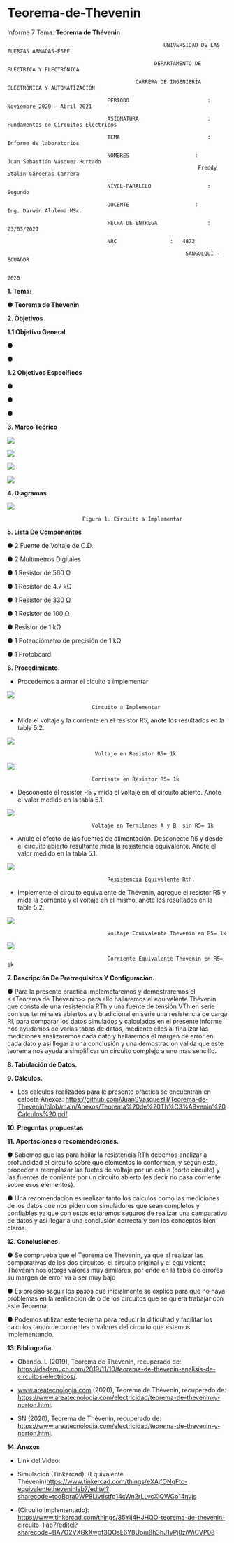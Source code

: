 # Teorema-de-Thevenin
Informe 7 
Tema: __Teorema de Thévenin__

                                                      UNIVERSIDAD DE LAS FUERZAS ARMADAS-ESPE

                                                   DEPARTAMENTO DE ELÉCTRICA Y ELECTRÓNICA

                                             CARRERA DE INGENIERÍA ELECTRÓNICA Y AUTOMATIZACIÓN

                                    PERIODO        	                :       Noviembre 2020 – Abril 2021

                                    ASIGNATURA     	                :       Fundamentos de Circuitos Eléctricos 

                                    TEMA	                        : 	Informe de laboratorios
 
                                    NOMBRES       	          	:        Juan Sebastián Vásquez Hurtado 
				                                                 Freddy Stalin Cárdenas Carrera 

                                    NIVEL-PARALELO                  :       Segundo

                                    DOCENTE       	 	        :       Ing. Darwin Alulema MSc.

                                    FECHA DE ENTREGA                :       23/03/2021

                                    NRC 				:	4872
 
                                                             SANGOLQUI - ECUADOR

                                                                       2020
								       
								       
__1.	Tema:__

● 	__Teorema de Thévenin__

__2.	Objetivos__

__1.1 Objetivo General__

   ●	
   
   ●	

__1.2 Objetivos Específicos__


   ●	

   ●	

   ●	

__3.	Marco Teórico__ 

   ![](https://github.com/JuanSVasquezH/Teorema-de-Thevenin/blob/main/Imagenes/D1.png)
   
   
   ![](https://github.com/JuanSVasquezH/Teorema-de-Thevenin/blob/main/Imagenes/D2.png)
   
   
   ![](https://github.com/JuanSVasquezH/Teorema-de-Thevenin/blob/main/Imagenes/D3.png)
   
   
   ![](https://github.com/JuanSVasquezH/Teorema-de-Thevenin/blob/main/Imagenes/D4.png)
   

__4. Diagramas__
       
       
   ![](https://github.com/JuanSVasquezH/Teorema-de-Thevenin/blob/main/Imagenes/C1.png)
      
                            Figura 1. Circuito a Implementar
   

__5.	Lista De Componentes__

   ● 2 Fuente de Voltaje de C.D.

   ● 2 Multímetros Digitales
  
   ● 1 Resistor de 560 Ω
  
   ● 1 Resistor de 4.7 kΩ
  
   ● 1 Resistor de 330 Ω
  
   ● 1 Resistor de 100 Ω
  
   ● Resistor de 1 kΩ
  
   ● 1 Potenciómetro de precisión de 1 kΩ
  
   ● 1 Protoboard

__6. Procedimiento.__

   - Procedemos a armar el cicuito a implementar 


   ![](https://github.com/JuanSVasquezH/Teorema-de-Thevenin/blob/main/Imagenes/C1.png)
   
                               Circuito a Implementar 
   

   - Mida el voltaje y la corriente en el resistor R5, anote los resultados en la tabla 5.2.


   ![](https://github.com/JuanSVasquezH/Teorema-de-Thevenin/blob/main/Imagenes/VoltajeR5.png)
   
                                Voltaje en Resistor R5= 1k
				
				
   ![](https://github.com/JuanSVasquezH/Teorema-de-Thevenin/blob/main/Imagenes/VoltajeR5.png)
 
                               Corriente en Resistor R5= 1k
			       
			       
   - Desconecte el resistor R5 y mida el voltaje en el circuito abierto. Anote el valor
medido en la tabla 5.1.

   ![](https://github.com/JuanSVasquezH/Teorema-de-Thevenin/blob/main/Imagenes/Voltaje_circuito_Abierto_sinR5.png)
 
                               Voltaje en Termilanes A y B  sin R5= 1k


   - Anule el efecto de las fuentes de alimentación. Desconecte R5 y desde el circuito
abierto resultante mida la resistencia equivalente. Anote el valor medido en la tabla 5.1.


   ![](https://github.com/JuanSVasquezH/Teorema-de-Thevenin/blob/main/Imagenes/Resistencia_Rth.png)
 
                                    Resistencia Equivalente Rth.
			       

   - Implemente el circuito equivalente de Thévenin, agregue el resistor R5 y mida la
corriente y el voltaje en el mismo, anote los resultados en la tabla 5.2.

   ![](https://github.com/JuanSVasquezH/Teorema-de-Thevenin/blob/main/Imagenes/Voltaje_Vth.png)
 
                                    Voltaje Equivalente Thévenin en R5= 1k
				    
				    
   ![](https://github.com/JuanSVasquezH/Teorema-de-Thevenin/blob/main/Imagenes/Corriente_Ith.png)
 
                                    Corriente Equivalente Thévenin en R5= 1k



__7. Descripción De Prerrequisitos Y Configuración.__

   ● Para la presente practica implemetaremos y demostraremos el <<Teorema de Thévenin>> para ello hallaremos el equivalente Thévenin que consta de una resistencia RTh y una fuente de tensión VTh en serie con sus terminales abiertos a y b adicional en serie una resistencia de carga Rl, para comparar los datos simulados y calculados en el presente informe nos ayudamos de varias tabas de datos, mediante ellos al finalizar las mediciones analizaremos cada dato y hallaremos el margen de error en cada dato y asi llegar a una conclusión y una demostración valida que este teorema nos ayuda a simplificar un circuito complejo a uno mas sencillo.
   

__8. Tabulación de Datos.__



__9. Cálculos.__

   - Los calculos realizados para le presente practica se encuentran en calpeta Anexos: https://github.com/JuanSVasquezH/Teorema-de-Thevenin/blob/main/Anexos/Teorema%20de%20Th%C3%A9venin%20Calculos%20.pdf

__10. Preguntas propuestas__


__11. Aportaciones o recomendaciones.__ 

   ● Sabemos que las para hallar la resistencia RTh debemos analizar a profundidad el circuito sobre que elementos lo conforman, y segun esto, proceder a reemplazar las fuetes de voltaje por un cable (corto circuito) y las fuentes de corriente por un circuito abierto (es decir no pasa corriente sobre esos elementos).  

   ● Una recomendacion es realizar tanto los calculos como las mediciones de los datos que nos piden con simuladores que sean completos y confiables ya que con estos estaremos seguros de realizar una camparativa de datos y asi llegar a una conclusión correcta y con los conceptos bien claros.



__12. Conclusiones.__ 

   ● Se comprueba que el Teorema de Thevenin, ya que al realizar las comparativas de los dos circuitos, el circuito original y el equivalente Thévenin nos otorga valores muy similares, por ende en la tabla de errores su margen de error va a ser muy bajo
   
   ● Es preciso seguir los pasos que inicialmente se explico para que no haya problemas en la realizacion de o de los circuitos que se quiera trabajar con este Teorema. 
   
   ● Podemos utilizar este teorema para reducir la dificultad y facilitar los calculos tando de corrientes o valores del circuito que estemos implementando. 
		

__13. Bibliografía.__


   -	Obando. L (2019), Teorema de Thévenin, recuperado de: https://dademuch.com/2019/11/10/teorema-de-thevenin-analisis-de-circuitos-electricos/.
   
   -	www.areatecnologia.com (2020), Teorema de Thévenin, recuperado de: https://www.areatecnologia.com/electricidad/teorema-de-thevenin-y-norton.html. 
   
   -	SN (2020), Teorema de Thévenin, recuperado de: https://www.areatecnologia.com/electricidad/teorema-de-thevenin-y-norton.html. 


__14. Anexos__

   - Link del Video: 
   - Simulacion (Tinkercad): (Equivalente Thévenin)https://www.tinkercad.com/things/eXAjfONqFtc-equivalentetheveninlab7/editel?sharecode=tooBgra0WP8LivtIstfg14cWn2rLLvcXlQWGo14nvjs
   
   - (Circuito Implementado): https://www.tinkercad.com/things/85Yij4HJHQO-teorema-de-thevenin-circuito-1lab7/editel?sharecode=BA7O2VXGkXwpf3QQsL6Y8Uom8h3hJ1vPj0ziWiCVP08 

